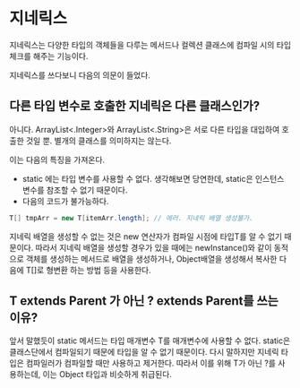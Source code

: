 
# 지네릭스
지네릭스는 다양한 타입의 객체들을 다루는 메서드나 컬렉션 클래스에 컴파일 시의 타입체크를 해주는 기능이다.

지네릭스를 쓰다보니 다음의 의문이 들었다.

## 다른 타입 변수로 호출한 지네릭은 다른 클래스인가?
아니다. ArrayList<.Integer>와  ArrayList<.String>은 서로 다른 타입을 대입하여 호출한 것일 뿐. 별개의 클래스를 의미하지는 않는다.

이는 다음의 특징을 가져온다.
- static 에는 타입 변수를 사용할 수 없다. 생각해보면 당연한데, static은 인스턴스 변수를 참조할 수 없기 때문이다.
- 다음의 코드가 불가능하다.
```java
T[] tmpArr = new T[itemArr.length]; // 에러. 지네릭 배열 생성불가.
```
지네릭 배열을 생성할 수 없는 것은 new 연산자가 컴파일 시점에 타입T를 알 수 없기 때문이다.
따라서 지네릭 배열을 생성할 경우가 있을 때에는 newInstance()와 같이 동적으로 객체를 생성하는 메서드로 배열을 생성하거나, Object배열을 생성해서 복사한 다음에 T[]로 형변환 하는 방법 등을 사용한다.


## T extends Parent 가 아닌 ? extends Parent를 쓰는 이유?

앞서 말했듯이 static 메서드는 타입 매개변수 T를 매개변수에 사용할 수 없다. static은 클래스단에서 컴파일되기 때문에 타입을 알 수 없기 때문이다. 
다시 말하지만 지네릭 타입은 컴파일러가 컴파일할 때만 사용하고 제거한다. 
따라서 이를 위해 T가 아닌 ?를 사용하는데, 이는 Object 타입과 비슷하게 취급된다.